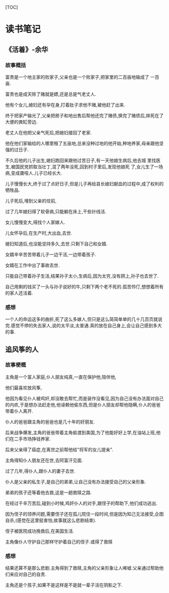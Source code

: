 [TOC]

# 读书笔记

## 《活着》-余华
### 故事概括

富贵是一个地主家的败家子,父亲也是一个败家子,把家里的二百亩地输成了
一百亩.

富贵也是成天除了赌就是嫖,还是总是气老丈人.

他有个女儿,媳妇还有孕在身,打着肚子求他不赌,被他赶了出来.

终于把家产输光了,父亲把房子和地出售后帮他还完了赌债,换完了赌债后,摔死在了大便的粪缸旁边.

老丈人在他把父亲气死后,把媳妇接回了老家.

他在他们家输给的人哪里租了五亩地,总来没种过地的他开始,种地养家,母亲跟他坚强的过日子.

不久后他的儿子出生,媳妇跑回来跟他过苦日子,有一天他娘生病后,他去城
里找医生,被国民党抓取当壮丁,混了两年没死,回到村子里后,发现他娘死
了,女儿生了一场病,变成聋哑人.儿子已经长大.

儿子慢慢长大,终于过了点好日子,但是儿子再给县长媳妇献血的过程中,成了权利的牺牲品.

儿子死后,埋到父亲的坟前,

过了几年媳妇得了软骨病,只能躺在床上,干些针线活.

女儿慢慢变大,得找个人家嫁人.

儿女怀孕后,在生产时,大出血,去世.

媳妇知道后,也没能坚持多久,去世.只剩下自己和女婿.

女婿辛辛苦苦带着儿子一边干活,一边带着孩子.

女婿在工作中出了事故去世.

只能自己带着孙子生活,结果孙子太小,生病后,因为太穷,没有顾上,孙子也去世了.

自己用剩的钱买了一头与孙子说好的牛,只剩下两个老不死的.孤苦伶仃,想想着所有的家人还活着.

### 感想

一个人的命运这多的曲折,死了这么多嫁人,但只是这么简简单单的几十几百页就说完.感觉不停的失去家人,说的太平淡,太普通.真的放在自己身上,会让自己感到多大的事.

## 追风筝的人

### 故事梗概

主角是一个富人家庭,仆人朋友纯真,一直在保护他,陪伴他,

他们最喜欢放风筝,

他因为看见仆人被鸡奸,却没敢去帮忙,而是装作没看见,因为自己没有办法面对自己的内疚,于是想办法赶走他,他诬赖他偷东西,但是仆人朋友却帮他隐瞒,仆人的爸爸带着仆人离开.

仆人的爸爸跟主角的爸爸也是几十年的好朋友.

后来战争爆发,主角的爸爸带着主角偷渡到美国,为了他能好好上学,在油站上班,他们在二手市场挣钱养家.

后来父亲得了癌症,在离世之前帮他给"将军的女儿提亲".

主角得知仆人朋友还在世,去阿富汗见面.

过了几年,得仆人,跟仆人的妻子去世.

仆人是父亲的私生子,是自己的弟弟,让自己没有办法接受自己的父亲形象.

弟弟的孩子还等着他去救,这是一趟救赎之路.

在经过千辛万苦后,碰到小时候,鸡奸仆人的对手,跟侄子的帮助下,他们成功逃出.

因为侄子的领养问题,需要侄子还在孤儿院住一段时间,但是因为知己无法接受,企图自杀,(感觉在这里挺害怕,故事就这么悲剧结束).

侄子被医院成功挽救后,在美国生活.

主角像仆人守护自己那样守护着自己的侄子.或得了救赎

### 感想

结果还算不是那么悲剧.主角得到了救赎,主角的父亲形象让人唏嘘.父亲通过帮助他们来应对自己的自责.

主角还是个孩子,如果不是这样是不是就一辈子活在阴影之下.









